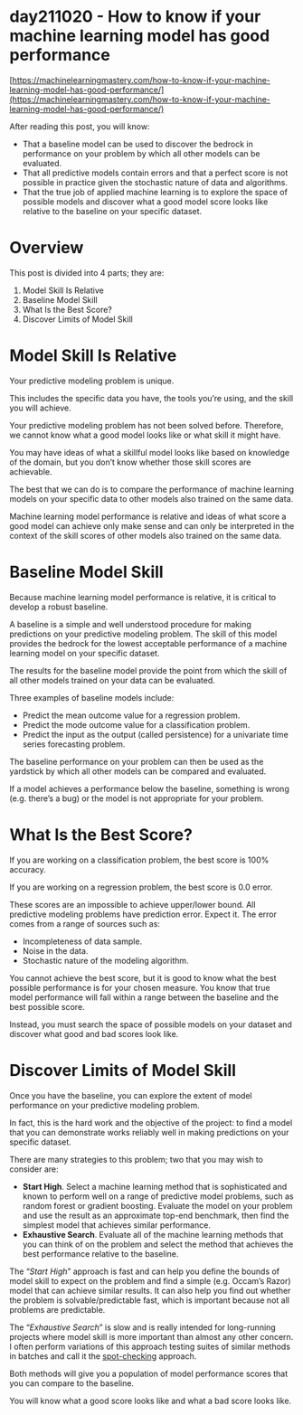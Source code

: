 # day211020 - How to know if your machine learning model has good performance

[https://machinelearningmastery.com/how-to-know-if-your-machine-learning-model-has-good-performance/](https://machinelearningmastery.com/how-to-know-if-your-machine-learning-model-has-good-performance/)

After reading this post, you will know:

- That a baseline model can be used to discover the bedrock in performance on your problem by which all other models can be evaluated.
- That all predictive models contain errors and that a perfect score is not possible in practice given the stochastic nature of data and algorithms.
- That the true job of applied machine learning is to explore the space of possible models and discover what a good model score looks like relative to the baseline on your specific dataset.

# **Overview**

This post is divided into 4 parts; they are:

1. Model Skill Is Relative
2. Baseline Model Skill
3. What Is the Best Score?
4. Discover Limits of Model Skill

# **Model Skill Is Relative**

Your predictive modeling problem is unique.

This includes the specific data you have, the tools you’re using, and the skill you will achieve.

Your predictive modeling problem has not been solved before. Therefore, we cannot know what a good model looks like or what skill it might have.

You may have ideas of what a skillful model looks like based on knowledge of the domain, but you don’t know whether those skill scores are achievable.

The best that we can do is to compare the performance of machine learning models on your specific data to other models also trained on the same data.

Machine learning model performance is relative and ideas of what score a good model can achieve only make sense and can only be interpreted in the context of the skill scores of other models also trained on the same data.

# **Baseline Model Skill**

Because machine learning model performance is relative, it is critical to develop a robust baseline.

A baseline is a simple and well understood procedure for making predictions on your predictive modeling problem. The skill of this model provides the bedrock for the lowest acceptable performance of a machine learning model on your specific dataset.

The results for the baseline model provide the point from which the skill of all other models trained on your data can be evaluated.

Three examples of baseline models include:

- Predict the mean outcome value for a regression problem.
- Predict the mode outcome value for a classification problem.
- Predict the input as the output (called persistence) for a univariate time series forecasting problem.

The baseline performance on your problem can then be used as the yardstick by which all other models can be compared and evaluated.

If a model achieves a performance below the baseline, something is wrong (e.g. there’s a bug) or the model is not appropriate for your problem.

# **What Is the Best Score?**

If you are working on a classification problem, the best score is 100% accuracy.

If you are working on a regression problem, the best score is 0.0 error.

These scores are an impossible to achieve upper/lower bound. All predictive modeling problems have prediction error. Expect it. The error comes from a range of sources such as:

- Incompleteness of data sample.
- Noise in the data.
- Stochastic nature of the modeling algorithm.

You cannot achieve the best score, but it is good to know what the best possible performance is for your chosen measure. You know that true model performance will fall within a range between the baseline and the best possible score.

Instead, you must search the space of possible models on your dataset and discover what good and bad scores look like.

# **Discover Limits of Model Skill**

Once you have the baseline, you can explore the extent of model performance on your predictive modeling problem.

In fact, this is the hard work and the objective of the project: to find a model that you can demonstrate works reliably well in making predictions on your specific dataset.

There are many strategies to this problem; two that you may wish to consider are:

- **Start High**. Select a machine learning method that is sophisticated and known to perform well on a range of predictive model problems, such as random forest or gradient boosting. Evaluate the model on your problem and use the result as an approximate top-end benchmark, then find the simplest model that achieves similar performance.
- **Exhaustive Search**. Evaluate all of the machine learning methods that you can think of on the problem and select the method that achieves the best performance relative to the baseline.

The “*Start High*” approach is fast and can help you define the bounds of model skill to expect on the problem and find a simple (e.g. Occam’s Razor) model that can achieve similar results. It can also help you find out whether the problem is solvable/predictable fast, which is important because not all problems are predictable.

The “*Exhaustive Search*” is slow and is really intended for long-running projects where model skill is more important than almost any other concern. I often perform variations of this approach testing suites of similar methods in batches and call it the [spot-checking](https://machinelearningmastery.com/why-you-should-be-spot-checking-algorithms-on-your-machine-learning-problems/) approach.

Both methods will give you a population of model performance scores that you can compare to the baseline.

You will know what a good score looks like and what a bad score looks like.